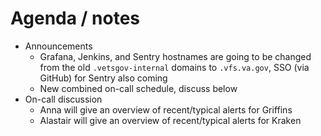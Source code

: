 # Agenda / notes

* Announcements
  * Grafana, Jenkins, and Sentry hostnames are going to be changed from the old `.vetsgov-internal` domains to `.vfs.va.gov`, SSO \(via GitHub\) for Sentry also coming
  * New combined on-call schedule, discuss below
* On-call discussion
  * Anna will give an overview of recent/typical alerts for Griffins
  * Alastair will give an overview of recent/typical alerts for Kraken

